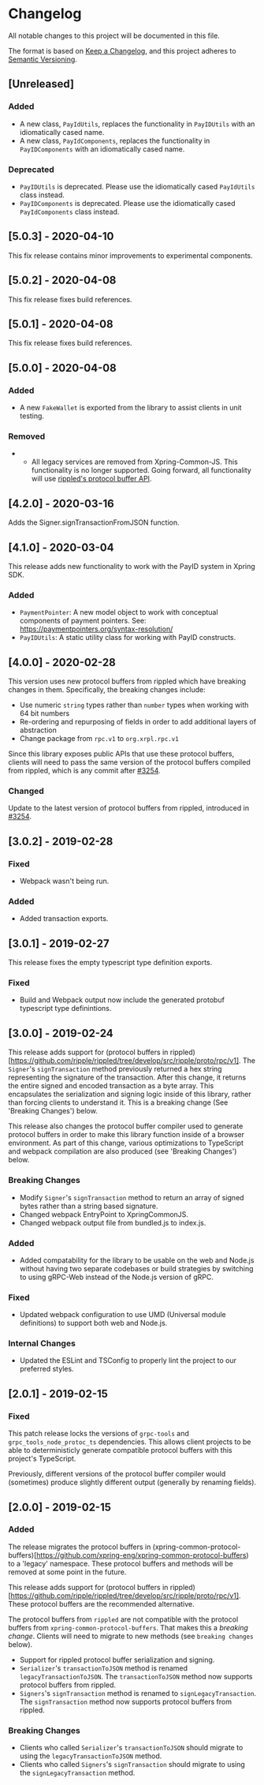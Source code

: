 # Changelog

All notable changes to this project will be documented in this file.

The format is based on [Keep a Changelog](https://keepachangelog.com/en/1.0.0/),
and this project adheres to [Semantic Versioning](https://semver.org/spec/v2.0.0.html).

## [Unreleased]

### Added
- A new class, `PayIdUtils`, replaces the functionality in `PayIDUtils` with an idiomatically cased name.
- A new class, `PayIdComponents`, replaces the functionality in `PayIDComponents` with an idiomatically cased name.

### Deprecated
- `PayIDUtils` is deprecated. Please use the idiomatically cased `PayIdUtils` class instead.
- `PayIDComponents` is deprecated. Please use the idiomatically cased `PayIdComponents` class instead.

## [5.0.3] - 2020-04-10

This fix release contains minor improvements to experimental components.

## [5.0.2] - 2020-04-08

This fix release fixes build references.

## [5.0.1] - 2020-04-08

This fix release fixes build references. 

## [5.0.0] - 2020-04-08

### Added
- A new `FakeWallet` is exported from the library to assist clients in unit testing.

### Removed
- - All legacy services are removed from Xpring-Common-JS. This functionality is no longer supported. Going forward, all functionality will use [rippled's protocol buffer API](https://github.com/ripple/rippled/pull/3254).

## [4.2.0] - 2020-03-16

Adds the Signer.signTransactionFromJSON function.

## [4.1.0] - 2020-03-04

This release adds new functionality to work with the PayID system in Xpring SDK.

### Added
- `PaymentPointer`: A new model object to work with conceptual components of payment pointers. See: https://paymentpointers.org/syntax-resolution/
- `PayIDUtils`: A static utility class for working with PayID constructs.

## [4.0.0] - 2020-02-28

This version uses new protocol buffers from rippled which have breaking changes in them. Specifically, the breaking changes include:
- Use numeric `string` types rather than `number` types when working with 64 bit numbers
- Re-ordering and repurposing of fields in order to add additional layers of abstraction
- Change package from `rpc.v1` to `org.xrpl.rpc.v1`

Since this library exposes public APIs that use these protocol buffers, clients will need to pass the same version of the protocol buffers compiled from rippled, which is any commit after [#3254](https://github.com/ripple/rippled/pull/3254).

### Changed

Update to the latest version of protocol buffers from rippled, introduced in [#3254](https://github.com/ripple/rippled/pull/3254).

## [3.0.2] - 2019-02-28

### Fixed
- Webpack wasn't being run.

### Added
- Added transaction exports.

## [3.0.1] - 2019-02-27

This release fixes the empty typescript type definition exports.

### Fixed
- Build and Webpack output now include the generated protobuf typescript type definintions.

## [3.0.0] - 2019-02-24

This release adds support for (protocol buffers in rippled)[https://github.com/ripple/rippled/tree/develop/src/ripple/proto/rpc/v1]. The `Signer`'s `signTransaction` method previously returned a hex string representing the signature of the transaction. After this change, it returns the entire signed and encoded transaction as a byte array. This encapsulates the serialization and signing logic inside of this library, rather than forcing clients to understand it. This is a breaking change (See 'Breaking Changes') below. 

This release also changes the protocol buffer compiler used to generate protocol buffers in order to make this library function inside of a browser environment. As part of this change, various optimizations to TypeScript and webpack compilation are also produced (see 'Breaking Changes') below. 

### Breaking Changes
- Modify `Signer`'s `signTransaction` method to return an array of signed bytes rather than a string based signature.
- Changed webpack EntryPoint to XpringCommonJS.
- Changed webpack output file from bundled.js to index.js.

### Added
- Added compatability for the library to be usable on the web and Node.js without having two separate codebases or build strategies by switching to using gRPC-Web instead of the Node.js version of gRPC.

### Fixed
- Updated webpack configuration to use UMD (Universal module definitions) to support both web and Node.js.

### Internal Changes
- Updated the ESLint and TSConfig to properly lint the project to our preferred styles.

## [2.0.1] - 2019-02-15

### Fixed

This patch release locks the versions of `grpc-tools` and `grpc_tools_node_protoc_ts` dependencies. This allows client projects to be able to deterministicly generate compatible protocol buffers with this project's TypeScript. 

Previously, different versions of the protocol buffer compiler would (sometimes) produce slightly different output (generally by renaming fields).

## [2.0.0] - 2019-02-15

### Added

The release migrates the protocol buffers in (xpring-common-protocol-buffers)[https://github.com/xpring-eng/xpring-common-protocol-buffers) to a 'legacy' namespace. These protocol buffers and methods will be removed at some point in the future.

This release adds support for (protocol buffers in rippled)[https://github.com/ripple/rippled/tree/develop/src/ripple/proto/rpc/v1]. These protocol buffers are the recommended alternative.

The protocol buffers from `rippled` are not compatible with the protocol buffers from `xpring-common-protocol-buffers`. That makes this a *breaking change*. Clients will need to migrate to new methods (see `breaking changes` below).

- Support for rippled protocol buffer serialization and signing.
- `Serializer`'s `transactionToJSON` method is renamed `legacyTransactionToJSON`. The `transactionToJSON` method now supports protocol buffers from rippled.
- `Signers`'s `signTransaction` method is renamed to `signLegacyTransaction`. The `signTransaction` method now supports protocol buffers from rippled.

### Breaking Changes

- Clients who called `Serializer`'s `transactionToJSON` should migrate to using the `legacyTransactionToJSON` method.
- Clients who called `Signers`'s `signTransaction` should migrate to using the `signLegacyTransaction` method.
